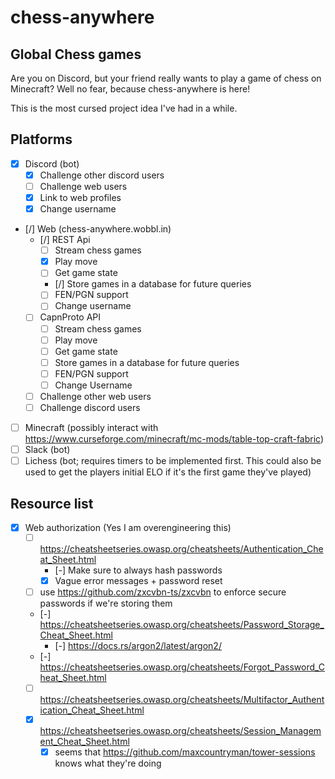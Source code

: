 # chess-anywhere

## Global Chess games

Are you on Discord, but your friend really wants to play a game of chess on Minecraft?
Well no fear, because chess-anywhere is here!

This is the most cursed project idea I've had in a while.

## Platforms

- [x] Discord (bot)
  - [x] Challenge other discord users
  - [ ] Challenge web users
  - [x] Link to web profiles
  - [x] Change username
- [/] Web (chess-anywhere.wobbl.in)
  - [/] REST Api
    - [ ] Stream chess games
    - [x] Play move
    - [ ] Get game state
    - [/] Store games in a database for future queries
    - [ ] FEN/PGN support
    - [ ] Change username
  - [ ] CapnProto API
    - [ ] Stream chess games
    - [ ] Play move
    - [ ] Get game state
    - [ ] Store games in a database for future queries
    - [ ] FEN/PGN support
    - [ ] Change Username
  - [ ] Challenge other web users
  - [ ] Challenge discord users
- [ ] Minecraft (possibly interact with <https://www.curseforge.com/minecraft/mc-mods/table-top-craft-fabric>)
- [ ] Slack (bot)
- [ ] Lichess (bot; requires timers to be implemented first. This could also be used to get the players initial ELO if it's the first game they've played)

## Resource list

- [x] Web authorization (Yes I am overengineering this)
  - [ ] <https://cheatsheetseries.owasp.org/cheatsheets/Authentication_Cheat_Sheet.html>
    - [-] Make sure to always hash passwords
    - [x] Vague error messages + password reset
  - [ ] use <https://github.com/zxcvbn-ts/zxcvbn> to enforce secure passwords if we're storing them
  - [-] <https://cheatsheetseries.owasp.org/cheatsheets/Password_Storage_Cheat_Sheet.html>
    - [-] <https://docs.rs/argon2/latest/argon2/>
  - [-] <https://cheatsheetseries.owasp.org/cheatsheets/Forgot_Password_Cheat_Sheet.html>
  - [ ] <https://cheatsheetseries.owasp.org/cheatsheets/Multifactor_Authentication_Cheat_Sheet.html>
  - [x] <https://cheatsheetseries.owasp.org/cheatsheets/Session_Management_Cheat_Sheet.html>
    - [x] seems that <https://github.com/maxcountryman/tower-sessions> knows what they're doing
